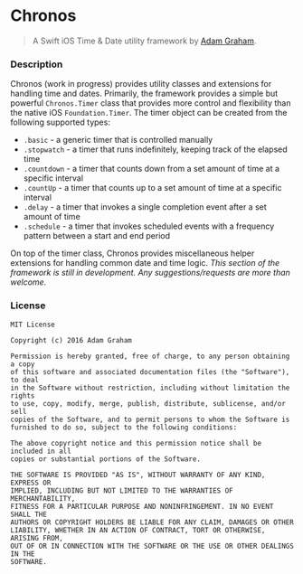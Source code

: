 # Chronos
> A Swift iOS Time & Date utility framework by [Adam Graham](http://adamgraham.io).

### Description

Chronos (work in progress) provides utility classes and extensions for handling time and dates. Primarily, the framework provides a simple but powerful `Chronos.Timer` class that provides more control and flexibility than the native iOS `Foundation.Timer`. The timer object can be created from the following supported types:

- `.basic` - a generic timer that is controlled manually
- `.stopwatch` - a timer that runs indefinitely, keeping track of the elapsed time
- `.countdown` - a timer that counts down from a set amount of time at a specific interval
- `.countUp` - a timer that counts up to a set amount of time at a specific interval
- `.delay` - a timer that invokes a single completion event after a set amount of time
- `.schedule` - a timer that invokes scheduled events with a frequency pattern between a start and end period

On top of the timer class, Chronos provides miscellaneous helper extensions for handling common date and time logic. *This section of the framework is still in development. Any suggestions/requests are more than welcome.*

### License
```
MIT License

Copyright (c) 2016 Adam Graham

Permission is hereby granted, free of charge, to any person obtaining a copy
of this software and associated documentation files (the "Software"), to deal
in the Software without restriction, including without limitation the rights
to use, copy, modify, merge, publish, distribute, sublicense, and/or sell
copies of the Software, and to permit persons to whom the Software is
furnished to do so, subject to the following conditions:

The above copyright notice and this permission notice shall be included in all
copies or substantial portions of the Software.

THE SOFTWARE IS PROVIDED "AS IS", WITHOUT WARRANTY OF ANY KIND, EXPRESS OR
IMPLIED, INCLUDING BUT NOT LIMITED TO THE WARRANTIES OF MERCHANTABILITY,
FITNESS FOR A PARTICULAR PURPOSE AND NONINFRINGEMENT. IN NO EVENT SHALL THE
AUTHORS OR COPYRIGHT HOLDERS BE LIABLE FOR ANY CLAIM, DAMAGES OR OTHER
LIABILITY, WHETHER IN AN ACTION OF CONTRACT, TORT OR OTHERWISE, ARISING FROM,
OUT OF OR IN CONNECTION WITH THE SOFTWARE OR THE USE OR OTHER DEALINGS IN THE
SOFTWARE.
```
